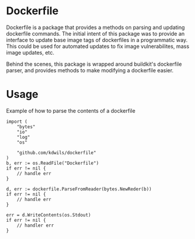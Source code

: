 # Dockerfile

Dockerfile is a package that provides a methods on parsing and updating dockerfile commands. The initial intent of this package was to provide an interface to update base image tags of dockerfiles in a programmatic way. This could be used for automated updates to fix image vulnerabilites, mass image updates, etc.

Behind the scenes, this package is wrapped around buildkit's dockerfile parser, and provides methods to make modifying a dockerfile easier.

# Usage

Example of how to parse the contents of a dockerfile
```golang
import (
    "bytes"
    "io"
    "log"
    "os"

    "github.com/kdwils/dockerfile"
)
b, err := os.ReadFile("Dockerfile")
if err != nil {
    // handle err
}

d, err := dockerfile.ParseFromReader(bytes.NewReder(b))
if err != nil {
    // handle err
}

err = d.WriteContents(os.Stdout)
if err != nil {
    // handler err
}
```